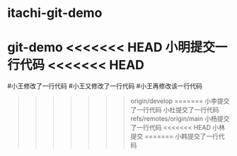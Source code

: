 # itachi-git-demo
git-demo
<<<<<<< HEAD
小明提交一行代码
<<<<<<< HEAD
=======
#小王修改了一行代码
#小王又修改了一行代码
#小王再修改该一行代码
>>>>>>> origin/develop
=======
小李提交了一行代码
小杜提交了一行代码
>>>>>>> refs/remotes/origin/main
小杨提交了一行代码
<<<<<<< HEAD
小林提交
=======
小韩提交了一行代码


